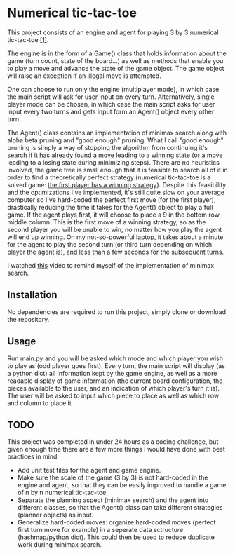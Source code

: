 # Numerical tic-tac-toe
This project consists of an engine and agent for playing 3 by 3 numerical tic-tac-toe [[1]](https://en.wikipedia.org/wiki/Tic-tac-toe_variants#Numerical_Tic-tac-toe).

The engine is in the form of a Game() class that holds information about the game (turn count, state of the board...) as well as methods that enable you to play a move and advance the state of the game object. The game object will raise an exception if an illegal move is attempted.

One can choose to run only the engine (multiplayer mode), in which case the main script will ask for user input on every turn. Alternatively, single player mode can be chosen, in which case the main script asks for user input every two turns and gets input form an Agent() object every other turn.

The Agent() class contains an implementation of minimax search along with alpha beta pruning and "good enough" pruning. What I call "good enough" pruning is simply a way of stopping the algorithm from continuing it's search if it has already found a move leading to a winning state (or a move leading to a losing state during minimizing steps). There are no heuristics involved, the game tree is small enough that it is feasible to search all of it in order to find a theoretically perfect strategy (numerical tic-tac-toe is a solved game: [the first player has a winning strategy](https://link.springer.com/chapter/10.1007/978-3-319-08783-2_46)). Despite this feasibility and the optimizations I've implemented, it's still quite slow on your average computer so I've hard-coded the perfect first move (for the first player), drastically reducing the time it takes for the Agent() object to play a full game. If the agent plays first, it will choose to place a 9 in the bottom row middle column. This is the first move of a winning strategy, so as the second player you will be unable to win, no matter how you play the agent will end up winning. On my not-so-powerful laptop, it takes about a minute for the agent to play the second turn (or third turn depending on which player the agent is), and less than a few seconds for the subsequent turns.

I watched [this](https://www.youtube.com/watch?v=l-hh51ncgDI) video to remind myself of the implementation of minimax search.

## Installation
No dependencies are required to run this project, simply clone or download the repository.

## Usage
Run main.py and you will be asked which mode and which player you wish to play as (odd player goes first). Every turn, the main script will display (as a python dict) all information kept by the game engine, as well as a more readable display of game information (the current board configuration, the pieces available to the user, and an indication of which player's turn it is). The user will be asked to input which piece to place as well as which row and column to place it.

## TODO
This project was completed in under 24 hours as a coding challenge, but given enough time there are a few more things I would have done with best practices in mind.

- Add unit test files for the agent and game engine.
- Make sure the scale of the game (3 by 3) is not hard-coded in the engine and agent, so that they can be easily improved to handle a game of n by n numerical tic-tac-toe.
- Separate the planning aspect (minimax search) and the agent into different classes, so that the Agent() class can take different strategies (planner objects) as input.
- Generalize hard-coded moves: organize hard-coded moves (perfect first turn move for example) in a seperate data sctructure (hashmap/python dict). This could then be used to reduce duplicate work during minimax search.
